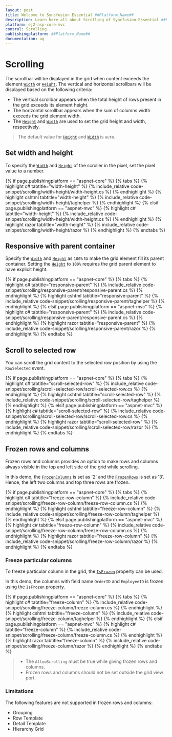 ```yaml
---
layout: post
title: Welcome to Syncfusion Essential ##Platform_Name##
description: Learn here all about Scrolling of Syncfusion Essential ##Platform_Name## widgets based on HTML5 and jQuery.
platform: ej2-asp-core-mvc
control: Scrolling
publishingplatform: ##Platform_Name##
documentation: ug
---
```



# Scrolling

 The scrollbar will be displayed in the grid when content exceeds the element [`Width`](https://help.syncfusion.com/cr/aspnetcore-js2/Syncfusion.EJ2.Grids.GridBuilder-1.html#Syncfusion_EJ2_Grids_GridBuilder_1_Width_System_Double_) or [`Height`](https://help.syncfusion.com/cr/aspnetcore-js2/Syncfusion.EJ2.Grids.GridBuilder-1.html#Syncfusion_EJ2_Grids_GridBuilder_1_Height_System_Double_). The vertical and horizontal scrollbars will be displayed based on the following criteria:

* The vertical scrollbar appears when the total height of rows present in the grid exceeds its element height.
* The horizontal scrollbar appears when the sum of columns width exceeds the grid element width.
* The [`Height`](https://help.syncfusion.com/cr/aspnetcore-js2/Syncfusion.EJ2.Grids.GridBuilder-1.html#Syncfusion_EJ2_Grids_GridBuilder_1_Height_System_Double_) and [`Width`](https://help.syncfusion.com/cr/aspnetcore-js2/Syncfusion.EJ2.Grids.GridBuilder-1.html#Syncfusion_EJ2_Grids_GridBuilder_1_Width_System_Double_) are used to set the grid height and width, respectively.

> The default value for [`Height`](https://help.syncfusion.com/cr/aspnetcore-js2/Syncfusion.EJ2.Grids.GridBuilder-1.html#Syncfusion_EJ2_Grids_GridBuilder_1_Height_System_Double_) and [`Width`](https://help.syncfusion.com/cr/aspnetcore-js2/Syncfusion.EJ2.Grids.GridBuilder-1.html#Syncfusion_EJ2_Grids_GridBuilder_1_Width_System_Double_) is `auto`.

## Set width and height

To specify the [`Width`](https://help.syncfusion.com/cr/aspnetcore-js2/Syncfusion.EJ2.Grids.GridBuilder-1.html#Syncfusion_EJ2_Grids_GridBuilder_1_Width_System_Double_) and [`Height`](https://help.syncfusion.com/cr/aspnetcore-js2/Syncfusion.EJ2.Grids.GridBuilder-1.html#Syncfusion_EJ2_Grids_GridBuilder_1_Height_System_Double_) of the scroller in the pixel, set the pixel value to a number.

{% if page.publishingplatform == "aspnet-core" %}
{% tabs %}
{% highlight c# tabtitle="width-height" %}
{% include_relative code-snippet/scrolling/width-height/width-height.cs %}
{% endhighlight %}
{% highlight cshtml tabtitle="width-height" %}
{% include_relative code-snippet/scrolling/width-height/taghelper %}
{% endhighlight %}
{% elsif page.publishingplatform == "aspnet-mvc" %}
{% highlight c# tabtitle="width-height" %}
{% include_relative code-snippet/scrolling/width-height/width-height.cs %}
{% endhighlight %}
{% highlight razor tabtitle="width-height" %}
{% include_relative code-snippet/scrolling/width-height/razor %}
{% endhighlight %}
{% endtabs %}



## Responsive with parent container

Specify the [`Width`](https://help.syncfusion.com/cr/aspnetcore-js2/Syncfusion.EJ2.Grids.GridBuilder-1.html#Syncfusion_EJ2_Grids_GridBuilder_1_Width_System_Double_) and [`Height`](https://help.syncfusion.com/cr/aspnetcore-js2/Syncfusion.EJ2.Grids.GridBuilder-1.html#Syncfusion_EJ2_Grids_GridBuilder_1_Height_System_Double_) as `100%` to make the grid element fill its parent container.
Setting the [`Height`](https://help.syncfusion.com/cr/aspnetcore-js2/Syncfusion.EJ2.Grids.GridBuilder-1.html#Syncfusion_EJ2_Grids_GridBuilder_1_Height_System_Double_) to `100%` requires the grid parent element to have explicit height.

{% if page.publishingplatform == "aspnet-core" %}
{% tabs %}
{% highlight c# tabtitle="responsive-parent" %}
{% include_relative code-snippet/scrolling/responsive-parent/responsive-parent.cs %}
{% endhighlight %}
{% highlight cshtml tabtitle="responsive-parent" %}
{% include_relative code-snippet/scrolling/responsive-parent/taghelper %}
{% endhighlight %}
{% elsif page.publishingplatform == "aspnet-mvc" %}
{% highlight c# tabtitle="responsive-parent" %}
{% include_relative code-snippet/scrolling/responsive-parent/responsive-parent.cs %}
{% endhighlight %}
{% highlight razor tabtitle="responsive-parent" %}
{% include_relative code-snippet/scrolling/responsive-parent/razor %}
{% endhighlight %}
{% endtabs %}



## Scroll to selected row

You can scroll the grid content to the selected row position by using the `RowSelected` event.

{% if page.publishingplatform == "aspnet-core" %}
{% tabs %}
{% highlight c# tabtitle="scroll-selected-row" %}
{% include_relative code-snippet/scrolling/scroll-selected-row/scroll-selected-row.cs %}
{% endhighlight %}
{% highlight cshtml tabtitle="scroll-selected-row" %}
{% include_relative code-snippet/scrolling/scroll-selected-row/taghelper %}
{% endhighlight %}
{% elsif page.publishingplatform == "aspnet-mvc" %}
{% highlight c# tabtitle="scroll-selected-row" %}
{% include_relative code-snippet/scrolling/scroll-selected-row/scroll-selected-row.cs %}
{% endhighlight %}
{% highlight razor tabtitle="scroll-selected-row" %}
{% include_relative code-snippet/scrolling/scroll-selected-row/razor %}
{% endhighlight %}
{% endtabs %}



## Frozen rows and columns

Frozen rows and columns provides an option to make rows and columns always visible in the top and left side of the grid while scrolling.

In this demo, the [`FrozenColumns`](https://help.syncfusion.com/cr/aspnetcore-js2/Syncfusion.EJ2.Grids.GridBuilder-1.html#Syncfusion_EJ2_Grids_GridBuilder_1_FrozenColumns_System_Double_) is set as '2' and the [`FrozenRows`](https://help.syncfusion.com/cr/aspnetcore-js2/Syncfusion.EJ2.Grids.GridBuilder-1.html#Syncfusion_EJ2_Grids_GridBuilder_1_FrozenRows_System_Double_)
is set as '3'. Hence, the left two columns and top three rows are frozen.

{% if page.publishingplatform == "aspnet-core" %}
{% tabs %}
{% highlight c# tabtitle="freeze-row-column" %}
{% include_relative code-snippet/scrolling/freeze-row-column/freeze-row-column.cs %}
{% endhighlight %}
{% highlight cshtml tabtitle="freeze-row-column" %}
{% include_relative code-snippet/scrolling/freeze-row-column/taghelper %}
{% endhighlight %}
{% elsif page.publishingplatform == "aspnet-mvc" %}
{% highlight c# tabtitle="freeze-row-column" %}
{% include_relative code-snippet/scrolling/freeze-row-column/freeze-row-column.cs %}
{% endhighlight %}
{% highlight razor tabtitle="freeze-row-column" %}
{% include_relative code-snippet/scrolling/freeze-row-column/razor %}
{% endhighlight %}
{% endtabs %}



### Freeze particular columns

To freeze particular column in the grid, the [`IsFrozen`](https://help.syncfusion.com/cr/aspnetcore-js2/Syncfusion.EJ2.Grids.GridColumn.html#Syncfusion_EJ2_Grids_GridColumn_IsFrozen) property can be used.

In this demo, the columns with field name `OrderID` and `EmployeeID` is frozen using
the `IsFrozen` property.

{% if page.publishingplatform == "aspnet-core" %}
{% tabs %}
{% highlight c# tabtitle="freeze-column" %}
{% include_relative code-snippet/scrolling/freeze-column/freeze-column.cs %}
{% endhighlight %}
{% highlight cshtml tabtitle="freeze-column" %}
{% include_relative code-snippet/scrolling/freeze-column/taghelper %}
{% endhighlight %}
{% elsif page.publishingplatform == "aspnet-mvc" %}
{% highlight c# tabtitle="freeze-column" %}
{% include_relative code-snippet/scrolling/freeze-column/freeze-column.cs %}
{% endhighlight %}
{% highlight razor tabtitle="freeze-column" %}
{% include_relative code-snippet/scrolling/freeze-column/razor %}
{% endhighlight %}
{% endtabs %}



> * The `AllowScrolling` must be true while giving frozen rows and columns.
> * Frozen rows and columns should not be set outside the grid view port.

### Limitations

The following features are not supported in frozen rows and columns:

* Grouping
* Row Template
* Detail Template
* Hierarchy Grid